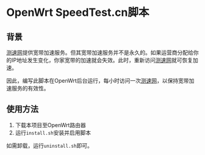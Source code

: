 # OpenWrt SpeedTest.cn脚本
## 背景
[测速网](https://speedtest.cn)提供宽带加速服务。但其宽带加速服务并不是永久的。如果运营商分配给你的IP地址发生变化，你家宽带的加速就会失效。此时，重新访问[测速网](https://speedtest.cn)就可恢复加速。

因此，编写此脚本在OpenWrt后台运行，每小时访问一次[测速网](https://speedtest.cn)，以保持宽带加速服务的有效性。

## 使用方法
1. 下载本项目至OpenWrt路由器
2. 运行`install.sh`安装并启用脚本

如需卸载，运行`uninstall.sh`即可。